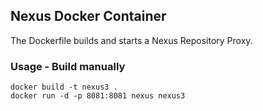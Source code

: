 ## Nexus Docker Container

The Dockerfile builds and starts a Nexus Repository Proxy.

### Usage - Build manually

```
docker build -t nexus3 .
docker run -d -p 8081:8081 nexus nexus3
```
